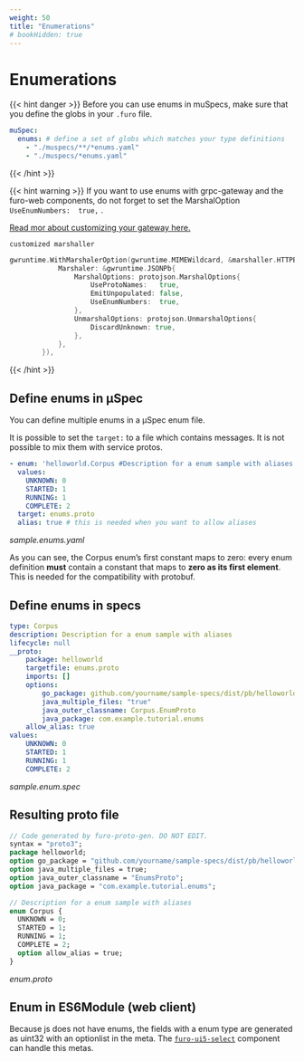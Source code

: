 ```yaml
---
weight: 50
title: "Enumerations"
# bookHidden: true
---
```

# Enumerations



{{< hint danger >}}
Before you can use enums in muSpecs, make sure that you define the globs in your `.furo` file. 
````yaml
muSpec:
  enums: # define a set of globs which matches your type definitions
    - "./muspecs/**/*enums.yaml"
    - "./muspecs/*enums.yaml"
````

{{< /hint >}}

{{< hint warning >}}
If you want to use enums with grpc-gateway and the furo-web components, do not forget to set the MarshalOption `UseEnumNumbers:  true,` .

[Read mor about customizing your gateway here.](https://grpc-ecosystem.github.io/grpc-gateway/docs/mapping/customizing_your_gateway/)

`customized marshaller`
```go
gwruntime.WithMarshalerOption(gwruntime.MIMEWildcard, &marshaller.HTTPBodyMarshaler{
			Marshaler: &gwruntime.JSONPb{
				MarshalOptions: protojson.MarshalOptions{
					UseProtoNames:   true,
					EmitUnpopulated: false,
					UseEnumNumbers:  true,
				},
				UnmarshalOptions: protojson.UnmarshalOptions{
					DiscardUnknown: true,
				},
			},
		}),
```
{{< /hint >}}
## Define enums in µSpec
You can define multiple enums in a µSpec enum file. 

It is possible to set the `target:` to a file which contains messages. It is not possible to mix them with service protos. 

```yaml
- enum: 'helloworld.Corpus #Description for a enum sample with aliases'
  values:
    UNKNOWN: 0
    STARTED: 1
    RUNNING: 1
    COMPLETE: 2
  target: enums.proto
  alias: true # this is needed when you want to allow aliases
```
*sample.enums.yaml*

As you can see, the Corpus enum’s first constant maps to zero: every enum definition **must** contain a constant that maps to **zero as its first element**. This is needed for the compatibility with protobuf.

## Define enums in specs

```yaml
type: Corpus
description: Description for a enum sample with aliases
lifecycle: null
__proto:
    package: helloworld
    targetfile: enums.proto
    imports: []
    options:
        go_package: github.com/yourname/sample-specs/dist/pb/helloworld;helloworldpb
        java_multiple_files: "true"
        java_outer_classname: Corpus.EnumProto
        java_package: com.example.tutorial.enums
    allow_alias: true
values:
    UNKNOWN: 0
    STARTED: 1
    RUNNING: 1
    COMPLETE: 2

```
*sample.enum.spec*


## Resulting proto file

```protobuf
// Code generated by furo-proto-gen. DO NOT EDIT.
syntax = "proto3";
package helloworld;
option go_package = "github.com/yourname/sample-specs/dist/pb/helloworld;helloworldpb";
option java_multiple_files = true;
option java_outer_classname = "EnumsProto";
option java_package = "com.example.tutorial.enums";

// Description for a enum sample with aliases
enum Corpus {
  UNKNOWN = 0;
  STARTED = 1;
  RUNNING = 1;
  COMPLETE = 2;
  option allow_alias = true;
}
```
*enum.proto*

## Enum in ES6Module (web client)
Because js does not have enums, 
the fields with a enum type are generated as uint32 with an optionlist in the meta. 
The [`furo-ui5-select`](https://ui5.furo.pro/docs/components/furo-ui5-select/) component can handle this metas.